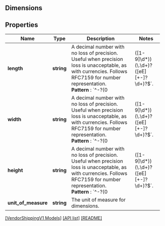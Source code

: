 ## Dimensions

## Properties

Name | Type | Description | Notes
------------ | ------------- | ------------- | -------------
**length** | **string** | A decimal number with no loss of precision. Useful when precision loss is unacceptable, as with currencies. Follows RFC7159 for number representation. <br>**Pattern** : `^-?(0|([1-9]\\d*))(\\.\\d+)?([eE][+-]?\\d+)?$`. |
**width** | **string** | A decimal number with no loss of precision. Useful when precision loss is unacceptable, as with currencies. Follows RFC7159 for number representation. <br>**Pattern** : `^-?(0|([1-9]\\d*))(\\.\\d+)?([eE][+-]?\\d+)?$`. |
**height** | **string** | A decimal number with no loss of precision. Useful when precision loss is unacceptable, as with currencies. Follows RFC7159 for number representation. <br>**Pattern** : `^-?(0|([1-9]\\d*))(\\.\\d+)?([eE][+-]?\\d+)?$`. |
**unit_of_measure** | **string** | The unit of measure for dimensions. |

[[VendorShippingV1 Models]](../) [[API list]](../../Api) [[README]](../../../README.md)
